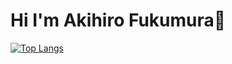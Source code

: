 # Hi I'm Akihiro Fukumura👋

[![Top Langs](https://github-readme-stats.vercel.app/api/top-langs/?username={akihirofukumura}
)](https://github.com/akihirofukumura/github-readme-stats)

<!--
**akihirofukumura/akihirofukumura** is a ✨ _special_ ✨ repository because its `README.md` (this file) appears on your GitHub profile.

Here are some ideas to get you started:

- 🔭 I’m currently working on ...
- 🌱 I’m currently learning ...
- 👯 I’m looking to collaborate on ...
- 🤔 I’m looking for help with ...
- 💬 Ask me about ...
- 📫 How to reach me: ...
- 😄 Pronouns: ...
- ⚡ Fun fact: ...
-->
